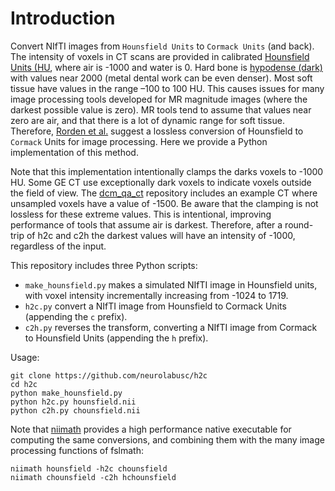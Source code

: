 # Introduction

Convert NIfTI images from `Hounsfield Units` to `Cormack Units` (and back). The intensity of voxels in CT scans are provided in calibrated [Hounsfield Units (HU](https://radiopaedia.org/articles/hounsfield-unit?lang=us), where air is -1000 and water is 0. Hard bone is [hypodense (dark)](https://www.stritch.luc.edu/lumen/meded/radio/curriculum/structure/imaging_tables_2013.htm) with values near 2000 (metal dental work can be even denser). Most soft tissue have values in the range –100 to 100 HU. This causes issues for many image processing tools developed for MR magnitude images (where the darkest possible value is zero). MR tools tend to assume that values near zero are air, and that there is a lot of dynamic range for soft tissue. Therefore, [Rorden et al.](https://pubmed.ncbi.nlm.nih.gov/22440645/) suggest a lossless conversion of Hounsfield to `Cormack` Units for image processing. Here we provide a Python implementation of this method.

Note that this implementation intentionally clamps the darks voxels to -1000 HU. Some GE CT use exceptionally dark voxels to indicate voxels outside the field of view. The [dcm_qa_ct](https://github.com/neurolabusc/dcm_qa_ct) repository includes an example CT where unsampled voxels have a value of -1500. Be aware that the clamping is not lossless for these extreme values. This is intentional, improving performance of tools that assume air is darkest. Therefore, after a round-trip of h2c and c2h the darkest values will have an intensity of -1000, regardless of the input.

This repository includes three Python scripts:

 - `make_hounsfield.py` makes a simulated NIfTI image in Hounsfield units, with voxel intensity incrementally increasing from -1024 to 1719.
 - `h2c.py` convert a NIfTI image from Hounsfield to Cormack Units (appending the `c` prefix).
 - `c2h.py` reverses the transform, converting a NIfTI image from Cormack to Hounsfield Units (appending the `h` prefix).
 
Usage:

```
git clone https://github.com/neurolabusc/h2c
cd h2c
python make_hounsfield.py
python h2c.py hounsfield.nii 
python c2h.py chounsfield.nii
```

Note that [niimath](https://github.com/rordenlab/niimath) provides a high performance native executable for computing the same conversions, and combining them with the many image processing functions of fslmath:

```
niimath hounsfield -h2c chounsfield
niimath chounsfield -c2h hchounsfield
```